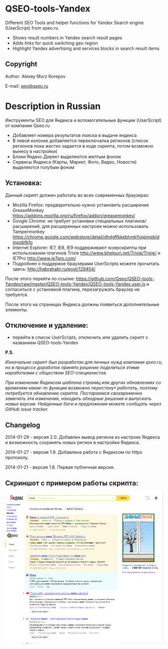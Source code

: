 # QSEO-tools-Yandex

Different SEO Tools and helper functions for Yandex Search engine (UserScript) from qseo.ru

- Shows result numbers in Yandex search result pages
- Adds links for quick switching geo region
- Highlight Yandex advertising and services blocks in search result items

Copyright
------------------------

Author: Alexey Murz Korepov

E-mail: seo@qseo.ru

Description in Russian
========================

Инструменты SEO для Яндекса и вспомогательные функции (UserScript) от компании Qseo.ru

- Добавляет номера результатов поиска в выдаче яндекса
- В левой колонке добавляется переключалка регионов (список регионов пока жестко задается в коде скрипта, потом возможно вынесу в настройки)
- Блоки Яндекс.Директ выделяются желтым фоном
- Сервисы Яндекса (Карты, Маркет, Фото, Видео, Новости) выделяются голубым фоном

Установка:
------------------------

Данный скрипт должен работать во всех современных браузерах:

- Mozilla Firefox: предварительно нужно установить расширение GreaseMonkey https://addons.mozilla.org/ru/firefox/addon/greasemonkey/
- Google Chrome: не требует установки специальных плагинов/расширений, для расширенных настроек можно использовать Tampermonkey https://chrome.google.com/webstore/detail/dhdgffkkebhmkfjojejmpbldmpobfkfo
- Internet Explorer: IE7, IE8, IE9 поддерживают юзерскрипты при использовании плагинов Trixie http://www.bhelpuri.net/Trixie/Trixie/ и IE7Pro http://www.ie7pro.com/
- Подробнее о поддержке браузерами UserScripts можете прочитать здесь: http://habrahabr.ru/post/129454/

После этого перейти по ссылке: https://github.com/Qseo/QSEO-tools-Yandex/raw/master/QSEO-tools-Yandex/QSEO-tools-Yandex.user.js
и согласиться с установкой плагина, перезагружать браузер не требуется.

После этого на страницах Яндекса должны появиться дополнительные элементы.

Отключение и удаление:
------------------------

- перейти в список UserScripts, отключить или удалить скрипт с названием QSEO-tools-Yandex

**P.S.**

*Изначально скрипт был разработан для личных нужд компании qseo.ru, но в процессе доработок принято решение поделиться этими наработками с обществом SEO-специалистов.*

*При изменении Яндексом шаблона страниц или других обновлениях со временем какие-то функции возможно перестанут работать, поэтому потребуется обновление скрипта. Постараемся своевременно замечать эти изменения, находить обходные решения  и выпускать новые версии. Найденные баги и предложения можете сообщать через GitHub issue tracker.*


Changelog
------------------------

2014-01-29 - версия 2.0. Добавлен вывод региона из настроек Яндекса и возможность сохранять новых регион в настройки Яндекса.

2014-01-27 - версия 1.9. Добавлена работа с Яндексом по https протоколу.

2014-01-21 - версия 1.8. Первая публичная версия.


Скриншот с примером работы скрипта:
------------------------
![Скриншот с примером работы скрипта](https://github.com/Qseo/QSEO-tools-Yandex/raw/master/qseo-tools-yandex-screenshot.png)